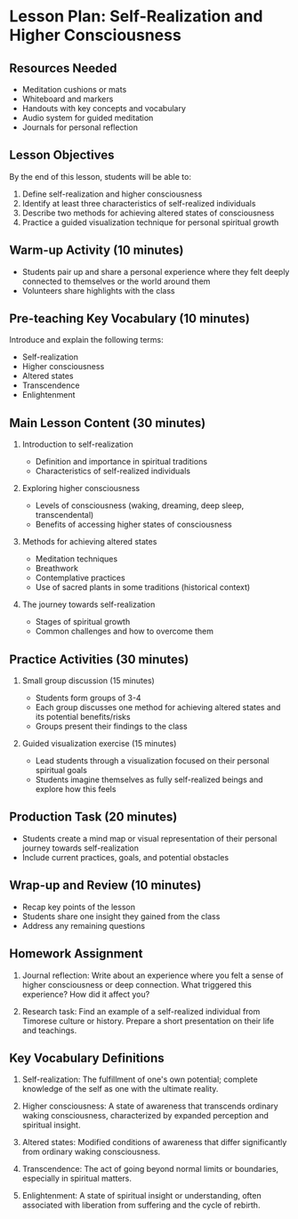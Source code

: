 # Lesson Plan: Self-Realization and Higher Consciousness

## Resources Needed
- Meditation cushions or mats
- Whiteboard and markers
- Handouts with key concepts and vocabulary
- Audio system for guided meditation
- Journals for personal reflection

## Lesson Objectives
By the end of this lesson, students will be able to:
1. Define self-realization and higher consciousness
2. Identify at least three characteristics of self-realized individuals
3. Describe two methods for achieving altered states of consciousness
4. Practice a guided visualization technique for personal spiritual growth

## Warm-up Activity (10 minutes)
- Students pair up and share a personal experience where they felt deeply connected to themselves or the world around them
- Volunteers share highlights with the class

## Pre-teaching Key Vocabulary (10 minutes)
Introduce and explain the following terms:
- Self-realization
- Higher consciousness
- Altered states
- Transcendence
- Enlightenment

## Main Lesson Content (30 minutes)
1. Introduction to self-realization
   - Definition and importance in spiritual traditions
   - Characteristics of self-realized individuals

2. Exploring higher consciousness
   - Levels of consciousness (waking, dreaming, deep sleep, transcendental)
   - Benefits of accessing higher states of consciousness

3. Methods for achieving altered states
   - Meditation techniques
   - Breathwork
   - Contemplative practices
   - Use of sacred plants in some traditions (historical context)

4. The journey towards self-realization
   - Stages of spiritual growth
   - Common challenges and how to overcome them

## Practice Activities (30 minutes)
1. Small group discussion (15 minutes)
   - Students form groups of 3-4
   - Each group discusses one method for achieving altered states and its potential benefits/risks
   - Groups present their findings to the class

2. Guided visualization exercise (15 minutes)
   - Lead students through a visualization focused on their personal spiritual goals
   - Students imagine themselves as fully self-realized beings and explore how this feels

## Production Task (20 minutes)
- Students create a mind map or visual representation of their personal journey towards self-realization
- Include current practices, goals, and potential obstacles

## Wrap-up and Review (10 minutes)
- Recap key points of the lesson
- Students share one insight they gained from the class
- Address any remaining questions

## Homework Assignment
1. Journal reflection: Write about an experience where you felt a sense of higher consciousness or deep connection. What triggered this experience? How did it affect you?

2. Research task: Find an example of a self-realized individual from Timorese culture or history. Prepare a short presentation on their life and teachings.

## Key Vocabulary Definitions

1. Self-realization: The fulfillment of one's own potential; complete knowledge of the self as one with the ultimate reality.

2. Higher consciousness: A state of awareness that transcends ordinary waking consciousness, characterized by expanded perception and spiritual insight.

3. Altered states: Modified conditions of awareness that differ significantly from ordinary waking consciousness.

4. Transcendence: The act of going beyond normal limits or boundaries, especially in spiritual matters.

5. Enlightenment: A state of spiritual insight or understanding, often associated with liberation from suffering and the cycle of rebirth.
